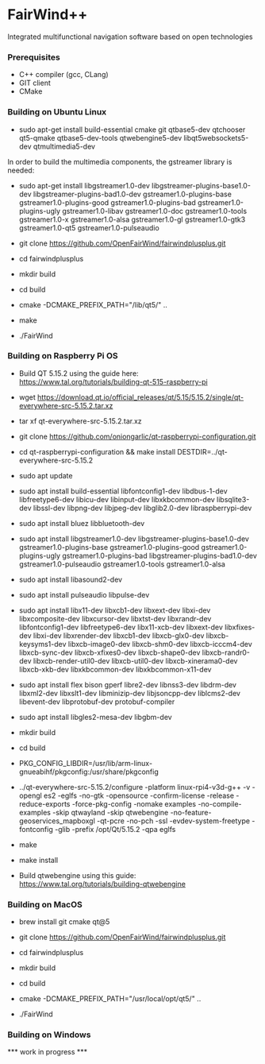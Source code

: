 # FairWind++
Integrated multifunctional navigation software based on open technologies

### Prerequisites

 - C++ compiler (gcc, CLang)
 - GIT client
 - CMake

### Building on Ubuntu Linux

 - sudo apt-get install build-essential cmake git qtbase5-dev qtchooser qt5-qmake
qtbase5-dev-tools qtwebengine5-dev libqt5websockets5-dev qtmultimedia5-dev

In order to build the multimedia components, the gstreamer library is needed:

 - sudo apt-get install libgstreamer1.0-dev libgstreamer-plugins-base1.0-dev libgstreamer-plugins-bad1.0-dev gstreamer1.0-plugins-base gstreamer1.0-plugins-good gstreamer1.0-plugins-bad gstreamer1.0-plugins-ugly gstreamer1.0-libav gstreamer1.0-doc gstreamer1.0-tools gstreamer1.0-x gstreamer1.0-alsa gstreamer1.0-gl gstreamer1.0-gtk3 gstreamer1.0-qt5 gstreamer1.0-pulseaudio

 - git clone https://github.com/OpenFairWind/fairwindplusplus.git

 - cd fairwindplusplus

 - mkdir build

 - cd build 

 - cmake -DCMAKE_PREFIX_PATH="/lib/qt5/" ..

 - make

 - ./FairWind



### Building on Raspberry Pi OS

 - Build QT 5.15.2 using the guide here: https://www.tal.org/tutorials/building-qt-515-raspberry-pi

 - wget https://download.qt.io/official_releases/qt/5.15/5.15.2/single/qt-everywhere-src-5.15.2.tar.xz

 - tar xf qt-everywhere-src-5.15.2.tar.xz

 - git clone https://github.com/oniongarlic/qt-raspberrypi-configuration.git

 - cd qt-raspberrypi-configuration && make install DESTDIR=../qt-everywhere-src-5.15.2

 - sudo apt update

 - sudo apt install build-essential libfontconfig1-dev libdbus-1-dev libfreetype6-dev libicu-dev libinput-dev libxkbcommon-dev libsqlite3-dev libssl-dev libpng-dev libjpeg-dev libglib2.0-dev libraspberrypi-dev

 - sudo apt install bluez libbluetooth-dev

 - sudo apt install libgstreamer1.0-dev libgstreamer-plugins-base1.0-dev gstreamer1.0-plugins-base gstreamer1.0-plugins-good gstreamer1.0-plugins-ugly gstreamer1.0-plugins-bad libgstreamer-plugins-bad1.0-dev gstreamer1.0-pulseaudio gstreamer1.0-tools gstreamer1.0-alsa

 - sudo apt install libasound2-dev

 - sudo apt install pulseaudio libpulse-dev

 - sudo apt install libx11-dev libxcb1-dev  libxext-dev libxi-dev libxcomposite-dev libxcursor-dev libxtst-dev libxrandr-dev libfontconfig1-dev libfreetype6-dev libx11-xcb-dev libxext-dev libxfixes-dev libxi-dev libxrender-dev libxcb1-dev  libxcb-glx0-dev  libxcb-keysyms1-dev libxcb-image0-dev  libxcb-shm0-dev libxcb-icccm4-dev libxcb-sync-dev libxcb-xfixes0-dev libxcb-shape0-dev  libxcb-randr0-dev  libxcb-render-util0-dev  libxcb-util0-dev  libxcb-xinerama0-dev  libxcb-xkb-dev libxkbcommon-dev libxkbcommon-x11-dev

 - sudo apt install flex bison gperf libre2-dev libnss3-dev libdrm-dev libxml2-dev libxslt1-dev libminizip-dev libjsoncpp-dev liblcms2-dev libevent-dev libprotobuf-dev protobuf-compiler

 - sudo apt install libgles2-mesa-dev libgbm-dev

 - mkdir build
 - cd build

 - PKG_CONFIG_LIBDIR=/usr/lib/arm-linux-gnueabihf/pkgconfig:/usr/share/pkgconfig

 - ../qt-everywhere-src-5.15.2/configure -platform linux-rpi4-v3d-g++ -v -opengl es2 -eglfs -no-gtk -opensource -confirm-license -release -reduce-exports -force-pkg-config -nomake examples -no-compile-examples -skip qtwayland -skip qtwebengine -no-feature-geoservices_mapboxgl -qt-pcre -no-pch -ssl -evdev-system-freetype 
-fontconfig -glib -prefix /opt/Qt/5.15.2 -qpa eglfs

 - make

 - make install

 - Build qtwebengine using this guide: https://www.tal.org/tutorials/building-qtwebengine

### Building on MacOS

 - brew install git cmake qt@5

 - git clone https://github.com/OpenFairWind/fairwindplusplus.git

 - cd fairwindplusplus

 - mkdir build

 - cd build

 - cmake -DCMAKE_PREFIX_PATH="/usr/local/opt/qt5/" ..

 - ./FairWind

### Building on Windows

*** work in progress ***
